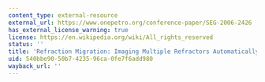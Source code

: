 ```yaml
---
content_type: external-resource
external_url: https://www.onepetro.org/conference-paper/SEG-2006-2426
has_external_license_warning: true
license: https://en.wikipedia.org/wiki/All_rights_reserved
status: ''
title: 'Refraction Migration: Imaging Multiple Refractors Automatically'
uid: 540bbe90-50b7-4235-96ca-0fe7f6add980
wayback_url: ''
---
```

